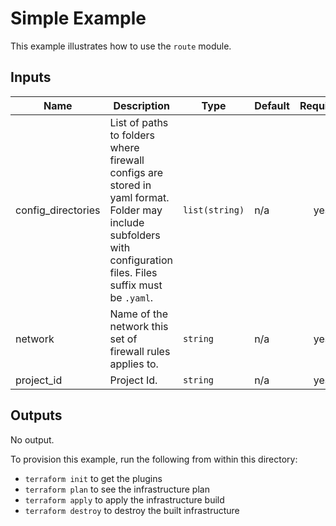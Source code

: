 # Simple Example

This example illustrates how to use the `route` module.

<!-- BEGINNING OF PRE-COMMIT-TERRAFORM DOCS HOOK -->
## Inputs

| Name | Description | Type | Default | Required |
|------|-------------|------|---------|:--------:|
| config\_directories | List of paths to folders where firewall configs are stored in yaml format. Folder may include subfolders with configuration files. Files suffix must be `.yaml`. | `list(string)` | n/a | yes |
| network | Name of the network this set of firewall rules applies to. | `string` | n/a | yes |
| project\_id | Project Id. | `string` | n/a | yes |

## Outputs

No output.

<!-- END OF PRE-COMMIT-TERRAFORM DOCS HOOK -->

To provision this example, run the following from within this directory:
- `terraform init` to get the plugins
- `terraform plan` to see the infrastructure plan
- `terraform apply` to apply the infrastructure build
- `terraform destroy` to destroy the built infrastructure
